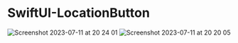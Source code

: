 # SwiftUI-LocationButton

![Screenshot 2023-07-11 at 20 24 01](https://github.com/pasanbope/SwiftUI-LocationButton/assets/100598653/70972732-6bf3-47eb-a26c-8477b0c135e3)
![Screenshot 2023-07-11 at 20 20 05](https://github.com/pasanbope/SwiftUI-LocationButton/assets/100598653/a2ecc72b-d6b4-474a-8e4d-292feefe2036)
